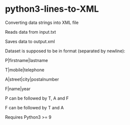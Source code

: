 # python3-lines-to-XML
Converting data strings into XML file

Reads data from input.txt 

Saves data to output.xml

Dataset is supposed to be in format (separated by newline): 

P|firstname|lastname

T|mobile|telephone

A|street|city|postalnumber

F|name|year


P can be followed by T, A and F

F can be followed by T and A


Requires Python3 >= 9
